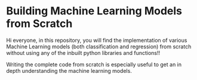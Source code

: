 # Building Machine Learning Models from Scratch
Hi everyone, in this repository, you will find the implementation of various Machine Learning models (both classification and regression) from scratch without using any of the inbuilt python libraries and functions!!

Writing the complete code from scratch is especially useful to get an in depth understanding the machine learning models.